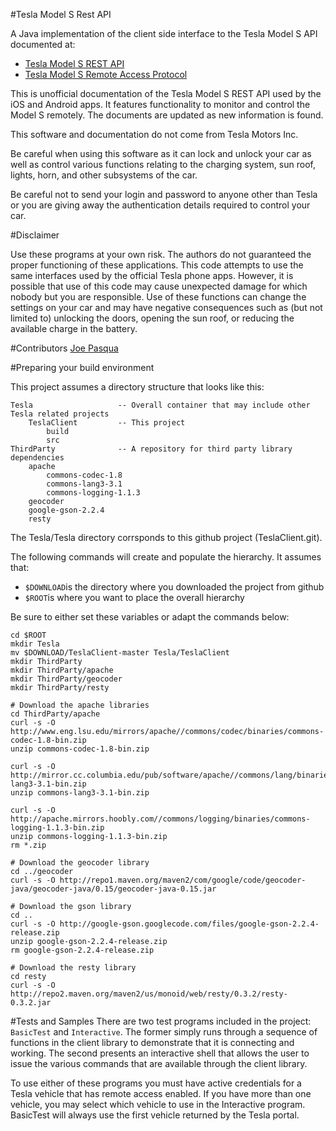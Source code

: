 #Tesla Model S Rest API

A Java implementation of the client side interface to the Tesla Model S API documented at:

+	[Tesla Model S REST API](http://docs.timdorr.apiary.io/)
+	[Tesla Model S Remote Access Protocol](http://tinyurl.com/mnjyhbb)

This is unofficial documentation of the Tesla Model S REST API used by the iOS and Android apps. It features functionality to monitor and control the Model S remotely. The documents are updated as new information is found.

This software and documentation do not come from Tesla Motors Inc.

Be careful when using this software as it can lock and unlock your car as well as control various functions relating to the charging system, sun roof, lights, horn, and other subsystems of the car.

Be careful not to send your login and password to anyone other than Tesla or you are giving away the authentication details required to control your car.

#Disclaimer

Use these programs at your own risk. The authors do not guaranteed the proper functioning of these applications. This code attempts to use the same interfaces used by the official Tesla phone apps. However, it is possible that use of this code may cause unexpected damage for which nobody but you are responsible. Use of these functions can change the settings on your car and may have negative consequences such as (but not limited to) unlocking the doors, opening the sun roof, or reducing the available charge in the battery.

#Contributors
[Joe Pasqua](https://github.com/jpasqua)

#Preparing your build environment

This project assumes a directory structure that looks like this:

	Tesla					-- Overall container that may include other Tesla related projects
		TeslaClient			-- This project
			build
			src
	ThirdParty				-- A repository for third party library dependencies
		apache
			commons-codec-1.8
			commons-lang3-3.1
			commons-logging-1.1.3
		geocoder
		google-gson-2.2.4
		resty

The Tesla/Tesla directory corrsponds to this github project (TeslaClient.git). 

The following commands will create and populate the hierarchy. It assumes that:

+ <code>$DOWNLOAD</code>is the directory where you downloaded the project from github
+ <code>$ROOT</code>is where you want to place the overall hierarchy

Be sure to either set these variables or adapt the commands below:

	cd $ROOT
	mkdir Tesla
	mv $DOWNLOAD/TeslaClient-master Tesla/TeslaClient
	mkdir ThirdParty
	mkdir ThirdParty/apache
	mkdir ThirdParty/geocoder
	mkdir ThirdParty/resty

	# Download the apache libraries
	cd ThirdParty/apache
	curl -s -O http://www.eng.lsu.edu/mirrors/apache//commons/codec/binaries/commons-codec-1.8-bin.zip
	unzip commons-codec-1.8-bin.zip

	curl -s -O http://mirror.cc.columbia.edu/pub/software/apache//commons/lang/binaries/commons-lang3-3.1-bin.zip
	unzip commons-lang3-3.1-bin.zip

	curl -s -O http://apache.mirrors.hoobly.com//commons/logging/binaries/commons-logging-1.1.3-bin.zip
	unzip commons-logging-1.1.3-bin.zip
	rm *.zip

	# Download the geocoder library
	cd ../geocoder
	curl -s -O http://repo1.maven.org/maven2/com/google/code/geocoder-java/geocoder-java/0.15/geocoder-java-0.15.jar

	# Download the gson library
	cd ..
	curl -s -O http://google-gson.googlecode.com/files/google-gson-2.2.4-release.zip
	unzip google-gson-2.2.4-release.zip
	rm google-gson-2.2.4-release.zip

	# Download the resty library
	cd resty
	curl -s -O http://repo2.maven.org/maven2/us/monoid/web/resty/0.3.2/resty-0.3.2.jar

#Tests and Samples
There are two test programs included in the project: <code>BasicTest</code> and <code>Interactive</code>. The former simply runs through a sequence of functions in the client library to demonstrate that it is connecting and working. The second presents an interactive shell that allows the user to issue the various commands that are available through the client library.

To use either of these programs you must have active credentials for a Tesla vehicle that has remote access enabled. If you have more than one vehicle, you may select which vehicle to use in the Interactive program. BasicTest will always use the first vehicle returned by the Tesla portal.
